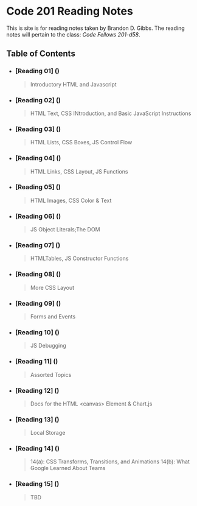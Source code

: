 # Code 201 Reading Notes

This is site is for reading notes taken by Brandon D. Gibbs. The reading notes will pertain to the class: *Code Fellows 201-d58*.

##  Table of Contents

- ### [Reading 01] ()
   > Introductory HTML and Javascript

- ### [Reading 02] ()
    > HTML Text, CSS INtroduction, and Basic JavaScript Instructions

- ### [Reading 03] ()
    > HTML Lists, CSS Boxes, JS Control Flow

- ### [Reading 04] ()
    > HTML Links, CSS Layout, JS Functions

- ### [Reading 05] ()
    > HTML Images, CSS Color & Text

- ### [Reading 06] ()
    > JS Object Literals;The DOM

- ### [Reading 07] ()
    > HTMLTables, JS Constructor Functions

- ### [Reading 08] ()
    > More CSS Layout

- ### [Reading 09] ()
    > Forms and Events

- ### [Reading 10] ()
    > JS Debugging

- ### [Reading 11] ()
    > Assorted Topics

- ### [Reading 12] ()
    > Docs for the HTML \<canvas\> Element & Chart.js

- ### [Reading 13] ()
    > Local Storage

- ### [Reading 14] ()
    > 14(a): CSS Transforms, Transitions, and Animations
    > 14(b): What Google Learned About Teams

- ### [Reading 15] ()
    > TBD
